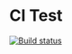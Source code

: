 # CI Test

[![Build status](https://ci.appveyor.com/api/projects/status/98c3j3i7fqwgyak3?svg=true)](https://ci.appveyor.com/project/cool-monsoon/ajs-homeworks-nicknames)